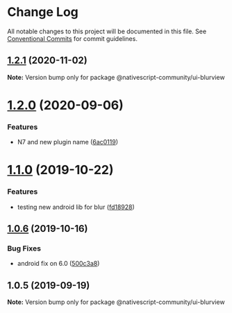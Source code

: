 # Change Log

All notable changes to this project will be documented in this file.
See [Conventional Commits](https://conventionalcommits.org) for commit guidelines.

## [1.2.1](https://github.com/Akylas/nativescript-blurview/compare/v1.2.0...v1.2.1) (2020-11-02)

**Note:** Version bump only for package @nativescript-community/ui-blurview





# [1.2.0](https://github.com/Akylas/nativescript-blurview/compare/v1.1.0...v1.2.0) (2020-09-06)


### Features

* N7 and new plugin name ([6ac0119](https://github.com/Akylas/nativescript-blurview/commit/6ac0119))





# [1.1.0](https://github.com/nativescript-community/ui-blurview/compare/v1.0.6...v1.1.0) (2019-10-22)


### Features

* testing new android lib for blur ([fd18928](https://github.com/nativescript-community/ui-blurview/commit/fd18928))





## [1.0.6](https://github.com/nativescript-community/ui-blurview/compare/v1.0.5...v1.0.6) (2019-10-16)


### Bug Fixes

* android fix on 6.0 ([500c3a8](https://github.com/nativescript-community/ui-blurview/commit/500c3a8))





## 1.0.5 (2019-09-19)

**Note:** Version bump only for package @nativescript-community/ui-blurview
